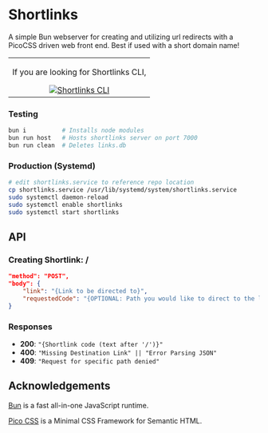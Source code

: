 # Shortlinks

A simple Bun webserver for creating and utilizing url redirects with a PicoCSS driven web front end. Best if used with a short domain name!

<p align="center">
  <table align="center"><tbody><td align="center">
    <p align="center">If you are looking for Shortlinks CLI,</p> 
    <a href="https://github.com/VVill-ga/shortlinks-cli">
      <img alt="Shortlinks CLI" src="https://img.shields.io/badge/Click%20Here-blue?style=for-the-badge">
    </a>
  </td></tbody></table>
</p>

### Testing
```bash
bun i          # Installs node modules
bun run host   # Hosts shortlinks server on port 7000
bun run clean  # Deletes links.db
```

### Production (Systemd)
```bash
# edit shortlinks.service to reference repo location
cp shortlinks.service /usr/lib/systemd/system/shortlinks.service
sudo systemctl daemon-reload
sudo systemctl enable shortlinks
sudo systemctl start shortlinks
```


## API

### Creating Shortlink: /
```json
"method": "POST",
"body": {
    "link": "{Link to be directed to}",
    "requestedCode": "{OPTIONAL: Path you would like to direct to the link}"
}
```

### Responses
- **200**: `"{Shortlink code (text after '/')}"`
- **400**: `"Missing Destination Link" || "Error Parsing JSON"`
- **409**: `"Request for specific path denied"`

## Acknowledgements

[Bun](https://bun.sh) is a fast all-in-one JavaScript runtime.

[Pico CSS](https://picocss.com) is a Minimal CSS Framework for Semantic HTML.